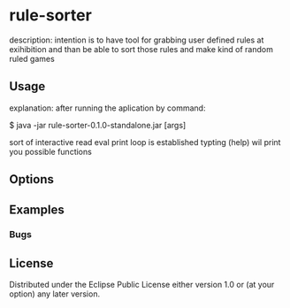 # rule-sorter

description:
intention is to have tool for grabbing user defined rules at exihibition
and than be able to sort those rules and make kind of random ruled games

## Usage

explanation:
after running the aplication by command:

$ java -jar rule-sorter-0.1.0-standalone.jar [args]

sort of interactive read eval print loop is established
typting (help) wil print you possible functions

## Options

## Examples

### Bugs

## License

Distributed under the Eclipse Public License either version 1.0 or (at
your option) any later version.
